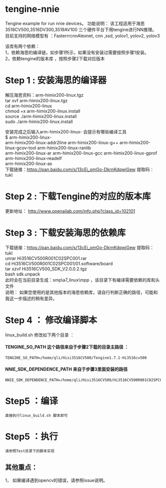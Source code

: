 # tengine-nnie
Tengine example for run nnie devices。
功能说明： 
	该工程适用于海思3516CV500,3516DV300,3519AV100 三个硬件平台下用tengine进行NN推理。  
	目前支持的网络模型有 ：FasterrrcnnAlexnet, cnn ,ssd, yolov1, yolov2, yolov3   

该库有两个依赖：  
	1，依赖海思的编译链，如步骤1所示，如果没有安装过需要按照步骤1安装。   
	2，依赖tengine的版本库 ，按照步骤2下载对应版本  

# Step 1 :  安装海思的编译器   
  解压海思资料：arm-himix200-linux.tgz    
  tar xvf arm-himix200-linux.tgz    
  cd arm-himix200-linux    
  chmod  +x arm-himix200-linux.install   
  source ./arm-himix200-linux.install   
  sudo ./arm-himix200-linux.install   

  安装完成之后输入arm-himix200-linux- 会提示有哪些编译工具   
  $ arm-himix200-linux-   
  arm-himix200-linux-addr2line   arm-himix200-linux-g++         arm-himix200-linux-gcov-tool   arm-himix200-linux-ranlib   
  arm-himix200-linux-ar          arm-himix200-linux-gcc         arm-himix200-linux-gprof       arm-himix200-linux-readelf   
  arm-himix200-linux-as       
  下载链接：https://pan.baidu.com/s/13cEi_omGo-DkrnKdqwjGew 提取码：tukl  
  
# Step 2 : 下载Tengine的对应的版本库    
  更新地址： http://www.openailab.com/info.php?class_id=102101   
  
# Step 3 : 下载安装海思的依赖库   
  下载链接：https://pan.baidu.com/s/13cEi_omGo-DkrnKdqwjGew    提取码：tukl   
  unrar Hi3516CV500R001C02SPC001.rar   
  cd Hi3516CV500R001C02SPC001/01.software/board  
  tar xzvf  Hi3516CV500_SDK_V2.0.0.2.tgz   
  bash  sdk.unpack    
  此时会在当前目录生成：smp\a7_linux\mpp ，该目录下有编译需要依赖的库和头文件     
  说明： 如果您使用的是其他版本的海思依赖库，请自行判断正确的路径，可能和我这一步描述的稍有差异。  
  

# Step 4 ： 修改编译脚本   
linux_build.sh 修改如下两个目录 ：  
#### TENGINE_SO_PATH 这个路径来自于步骤2下载的目录主路径 ：  
    TENGINE_SO_PATH=/home/qli/Hisi3516CV500/Tengine1.7.1-Hi3516cv500  
#### NNIE_SDK_DEPENDENCE_PATH 来自于步骤3里面安装的路径       
    NNIE_SDK_DEPENDENCE_PATH=/home/qli/Hisi3516CV500/Hi3516CV500R001C02SPC001/01.software/board/Hi3516CV500_SDK_V2.0.0.1/package/mpp_smp_linux  

# Step5 ：编译   
    直接执行linux_build.sh 脚本即可  

# Step5 ：执行   
    请参照Test目录下的脚本实现  

## 其他重点： 
   1， 如果编译遇到opencv的错误，请参照issue说明。


